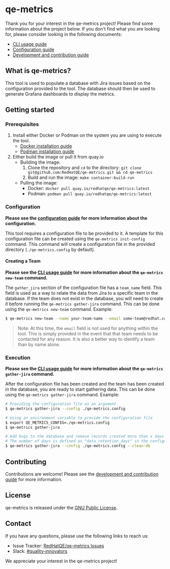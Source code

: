 # qe-metrics

Thank you for your interest in the qe-metrics project! Please find some information about the project below.
If you don't find what you are looking for, please consider looking in the following documents:

- [CLI usage guide](docs/cli-usage-guide.md)
- [Configuration guide](docs/configuration-guide.md)
- [Development and contribution guide](docs/development-contribution-guide.md)

## What is qe-metrics?

This tool is used to populate a database with Jira issues based on the configuration provided to the tool. The database
should then be used to generate Grafana dashboards to display the metrics.

## Getting started

### Prerequisites

1. Install either Docker or Podman on the system you are using to execute the tool.
   - [Docker installation guide](https://docs.docker.com/get-docker/)
   - [Podman installation guide](https://podman.io/getting-started/installation)
2. Either build the image or pull it from quay.io
   - Building the image:
     1. Clone the repository and `cd` to the directory: `git clone git@github.com:RedHatQE/qe-metrics.git && cd qe-metrics`
     2. Build and run the image: `make container-build-run`
   - Pulling the image:
     - Docker: `docker pull quay.io/redhatqe/qe-metrics:latest`
     - Podman: `podman pull quay.io/redhatqe/qe-metrics:latest`

### Configuration

**Please see the [configuration guide](docs/configuration-guide.md) for more information about the configuration.**

This tool requires a configuration file to be provided to it. A template for this configuration file can be created using
the `qe-metrics init-config` command. This command will create a configuration file in the provided directory (`./qe-metrics.config` by default).

#### Creating a Team

**Please see the [CLI usage guide](docs/cli-usage-guide.md) for more information about the `qe-metrics new-team` command.**

The `gather_jira` section of the configuration file has a `team_name` field. This field is used as a way to relate the data
from Jira to a specific team in the database. If the team does not exist in the database, you will need to create it before
running the `qe-metrics gather-jira` command. This can be done using the `qe-metrics new-team` command. Example:

```bash
$ qe-metrics new-team --name your-team-name --email some-team@redhat.com
```

> Note: At this time, the `email` field is not used for anything within the tool. This is simply provided in the event that
> that team needs to be contacted for any reason. It is also a better way to identify a team than by name alone.

### Execution

**Please see the [CLI usage guide](docs/cli-usage-guide.md) for more information about the `qe-metrics gather-jira` command.**

After the configuration file has been created and the team has been created in the database, you are ready to start gathering data.
This can be done using the `qe-metrics gather-jira` command. Example:

```bash
# Providing the configuration file as an argument
$ qe-metrics gather-jira --config ./qe-metrics.config

# Using an environment variable to provide the configuration file
$ export QE_METRICS_CONFIG=./qe-metrics.config
$ qe-metrics gather-jira

# Add bugs to the database and remove records created more than x days ago.
# The number of days is defined as "data_retention_days" in the configuration file.
$ qe-metrics gather-jira --config ./qe-metrics.config --clean-db
```

## Contributing

Contributions are welcome! Please see the [development and contribution guide](docs/development-contribution-guide.md) for more information.

## License

qe-metrics is released under the [GNU Public License](LICENSE).

## Contact

If you have any questions, please use the following links to reach us:

- Issue Tracker: [RedHatQE/qe-metrics Issues](https://github.com/RedHatQE/qe-metrics/issues)
- Slack: [#quality-innovators](https://redhat.enterprise.slack.com/archives/C04PKKYF848)

We appreciate your interest in the qe-metrics project!
